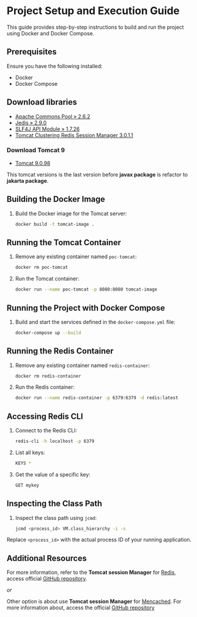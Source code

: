 # Project Setup and Execution Guide

This guide provides step-by-step instructions to build and run the project using Docker and Docker Compose.

## Prerequisites

Ensure you have the following installed:
- Docker
- Docker Compose

## Download libraries

- [Apache Commons Pool » 2.6.2](https://repo1.maven.org/maven2/org/apache/commons/commons-pool2/2.6.2/commons-pool2-2.6.2.jar)
- [Jedis » 2.9.0](https://repo1.maven.org/maven2/redis/clients/jedis/2.9.0/jedis-2.9.0.jar)
- [SLF4J API Module » 1.7.26](https://repo1.maven.org/maven2/org/slf4j/slf4j-api/1.7.26/slf4j-api-1.7.26.jar)
- [Tomcat Clustering Redis Session Manager 3.0.1.1](https://github.com/ran-jit/tomcat-cluster-redis-session-manager/releases/download/3.0.1.1/tomcat-cluster-redis-session-manager-3.0.1.1.jar)

### Download Tomcat 9
- [Tomcat 9.0.98](https://dlcdn.apache.org/tomcat/tomcat-9/v9.0.98/bin/apache-tomcat-9.0.98.zip)

This tomcat versions is the last version before **javax package** is refactor to **jakarta package**. 

## Building the Docker Image

1. Build the Docker image for the Tomcat server:

    ```sh
    docker build -t tomcat-image .
    ```

## Running the Tomcat Container

1. Remove any existing container named `poc-tomcat`:

    ```sh
    docker rm poc-tomcat
    ```

2. Run the Tomcat container:

    ```sh
    docker run --name poc-tomcat -p 8080:8080 tomcat-image
    ```

## Running the Project with Docker Compose

1. Build and start the services defined in the `docker-compose.yml` file:

    ```sh
    docker-compose up --build
    ```

## Running the Redis Container

1. Remove any existing container named `redis-container`:

    ```sh
    docker rm redis-container
    ```

2. Run the Redis container:

    ```sh
    docker run --name redis-container -p 6379:6379 -d redis:latest
    ```

## Accessing Redis CLI

1. Connect to the Redis CLI:

    ```sh
    redis-cli -h localhost -p 6379
    ```

2. List all keys:

    ```sh
    KEYS *
    ```

3. Get the value of a specific key:

    ```sh
    GET mykey
    ```

## Inspecting the Class Path

1. Inspect the class path using `jcmd`:

    ```sh
    jcmd <process_id> VM.class_hierarchy -i -s
    ```

Replace `<process_id>` with the actual process ID of your running application.

## Additional Resources

For more information, refer to the **Tomcat session Manager** for [Redis](https://redis.io/), access official [GitHub repository](https://github.com/ran-jit/tomcat-cluster-redis-session-manager).

*or*

Other option is about use **Tomcat session Manager** for [Mencached](https://memcached.org/). For more information about, access the official [GitHub repository](https://github.com/magro/memcached-session-manager)